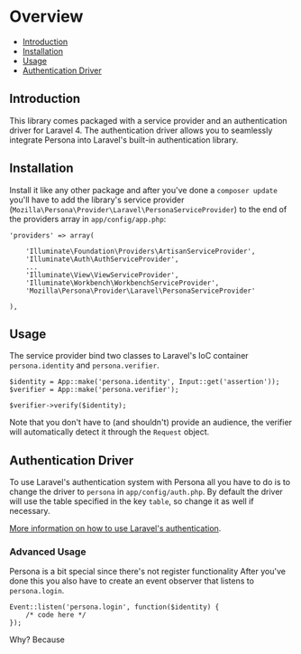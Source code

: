 # Overview

- [Introduction](#introduction)
- [Installation](#installation)
- [Usage](#usage)
- [Authentication Driver](#authentication)

<a name="introduction"></a>
## Introduction

This library comes packaged with a service provider and an authentication driver for Laravel 4. The authentication driver allows you to seamlessly integrate Persona into Laravel's built-in authentication library.

<a name="installation"></a>
## Installation

Install it like any other package and after you've done a `composer update` you'll have to add the library's service provider (`Mozilla\Persona\Provider\Laravel\PersonaServiceProvider`) to the end of the providers array in `app/config/app.php`:

    'providers' => array(

        'Illuminate\Foundation\Providers\ArtisanServiceProvider',
        'Illuminate\Auth\AuthServiceProvider',
        ...
        'Illuminate\View\ViewServiceProvider',
        'Illuminate\Workbench\WorkbenchServiceProvider',
        'Mozilla\Persona\Provider\Laravel\PersonaServiceProvider'

    ),

<a name="usage"></a>
## Usage

The service provider bind two classes to Laravel's IoC container `persona.identity` and `persona.verifier`.

    $identity = App::make('persona.identity', Input::get('assertion'));
    $verifier = App::make('persona.verifier');

    $verifier->verify($identity);

Note that you don't have to (and shouldn't) provide an audience, the verifier will automatically detect it through the `Request` object.

<a name="authentication"></a>
## Authentication Driver
To use Laravel's authentication system with Persona all you have to do is to change the driver to `persona` in `app/config/auth.php`. By default the driver will use the table specified in the key `table`, so change it as well if necessary.

[More information on how to use Laravel's authentication](http://laravel.com/docs/security#authenticating-users).

### Advanced Usage

Persona is a bit special since there's not register functionality
After you've done this you also have to create an event observer that listens to `persona.login`.

    Event::listen('persona.login', function($identity) {
        /* code here */
    });

Why? Because

